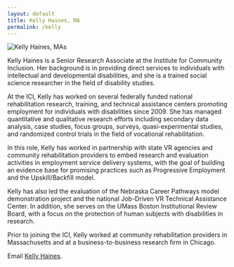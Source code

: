 ```yaml
---
layout: default
title: Kelly Haines, MA
permalink: /kelly
---
```



<img src="/imgs/" alt="Kelly Haines, MAs" class="float-left padding-right">

Kelly Haines is a Senior Research Associate at the Institute for Community Inclusion. Her background is in providing direct services to individuals with intellectual and developmental disabilities, and she is a trained social science researcher in the field of disability studies.  

At the ICI, Kelly has worked on several federally funded national rehabilitation research, training, and technical assistance centers promoting employment for individuals with disabilities since 2009. She has managed quantitative and qualitative research efforts including secondary data analysis, case studies, focus groups, surveys, quasi-experimental studies, and randomized control trials in the field of vocational rehabilitation.  

In this role, Kelly has worked in partnership with state VR agencies and community rehabilitation providers to embed research and evaluation activities in employment service delivery systems, with the goal of building an evidence base for promising practices such as Progressive Employment and the Upskill/Backfill model. 

Kelly has also led the evaluation of the Nebraska Career Pathways model demonstration project and the national Job-Driven VR Technical Assistance Center. In addition, she serves on the UMass Boston Institutional Review Board, with a focus on the protection of human subjects with disabilities in research.  

Prior to joining the ICI, Kelly worked at community rehabilitation providers in Massachusetts and at a business-to-business research firm in Chicago.   

Email <a href="mailto:Kelly.Haines@umb.edu">Kelly Haines</a>.



